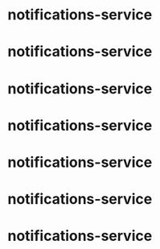 # notifications-service
# notifications-service
# notifications-service
# notifications-service
# notifications-service
# notifications-service
# notifications-service
